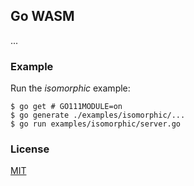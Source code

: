 ## Go WASM

...

### Example

Run the _isomorphic_ example:

```
$ go get # GO111MODULE=on
$ go generate ./examples/isomorphic/...
$ go run examples/isomorphic/server.go
```

### License

[MIT](LICENSE)
